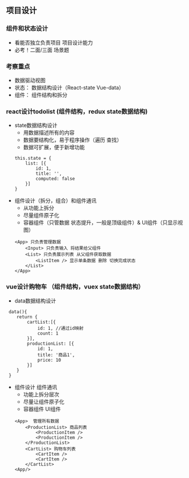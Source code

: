 ## 项目设计

### 组件和状态设计
- 看能否独立负责项目 项目设计能力
- 必考！二面/三面 场景题

### 考察重点
- 数据驱动视图
- 状态： 数据结构设计（React-state Vue-data）
- 组件： 组件结构和拆分


### react设计todolist (组件结构，redux state数据结构)
- state数据结构设计
	- 用数据描述所有的内容
	- 数据要结构化，易于程序操作（遍历 查找）
	- 数据可扩展，便于新增功能
	```
	this.state = {
		list: [{
			id: 1,
			title: '',
			computed: false
		}]
	}
	``` 
- 组件设计（拆分，组合）和组件通讯
	- 从功能上拆分
	- 尽量组件原子化
	- 容器组件（只管数据 状态提升，一般是顶级组件）& UI组件（只显示视图）
	```
	<App> 只负责管理数据
		<Input> 只负责输入 将结果给父组件
		<List> 只负责展示列表 从父组件获取数据
			<ListItem /> 显示单条数据 删除 切换完成状态
		</List>
	</App>
	```


### vue设计购物车 （组件结构，vuex state数据结构）

- data数据结构设计

```
 data(){
 	return {
 		cartList:[{
 			id: 1, //通过id映射
 			count: 1
 		}],
 		productionList: [{
 			id: 1, 
 			title: '商品1', 
 			price: 10
 		}]
 	}
 }
```
- 组件设计 组件通讯
	- 功能上拆分层次
	- 尽量让组件原子化
	- 容器组件 UI组件
	```
	<App>  管理所有数据
		<ProductionList> 商品列表
			<ProductionItem />
			<ProductionItem />
		</ProductionList>
		<CartList> 购物车列表
			<CartItem />
			<CartItem />
		</CartList>		
	<App/>
	```